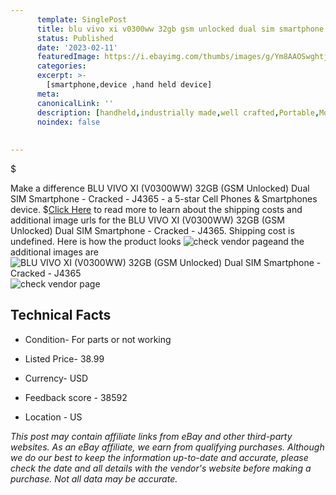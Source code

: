 ```yaml
---
      template: SinglePost
      title: blu vivo xi v0300ww 32gb gsm unlocked dual sim smartphone cracked j4365
      status: Published
      date: '2023-02-11'
      featuredImage: https://i.ebayimg.com/thumbs/images/g/Ym8AAOSwghtjD6gG/s-l225.jpg
      categories: 
      excerpt: >-
        [smartphone,device ,hand held device]
      meta:
      canonicalLink: ''
      description: [handheld,industrially made,well crafted,Portable,Mobile,Compact,Convenient,Lightweight,Maneuverable,Man-portable,Miniature,Carriable,Hand-held,Light,Holdable,Transportable,Mobile device,Pocket-sized,On-the-go,Wireless,Cordless,Compact size,Convenient size, smartphone,device ,hand held device]
      noindex: false
      
        
---
```

$

Make a difference BLU VIVO XI (V0300WW) 32GB (GSM Unlocked) Dual SIM Smartphone - Cracked - J4365 - a 5-star Cell Phones & Smartphones device.
$[Click Here](https://www.ebay.com/itm/134216153946?hash=item1f3fe7fb5a%3Ag%3AYm8AAOSwghtjD6gG&mkevt=1&mkcid=1&mkrid=711-53200-19255-0&campid=%253CePNCampaignId%253E&customid=%253CreferenceId%253E&toolid=10049) to read more to learn about the shipping costs and additional image urls for the BLU VIVO XI (V0300WW) 32GB (GSM Unlocked) Dual SIM Smartphone - Cracked - J4365. Shipping cost is undefined. Here is how the product looks ![check vendor page](https://i.ebayimg.com/thumbs/images/g/Ym8AAOSwghtjD6gG/s-l225.jpg)and the additional images are![BLU VIVO XI (V0300WW) 32GB (GSM Unlocked) Dual SIM Smartphone - Cracked - J4365](https://i.ebayimg.com/images/g/Ym8AAOSwghtjD6gG/s-l1600.jpg)![check vendor page](https://origin-galleryplus.ebayimg.com/ws/web/134216153946_2_0_1/225x225.jpg,https://origin-galleryplus.ebayimg.com/ws/web/134216153946_3_0_1/225x225.jpg,https://origin-galleryplus.ebayimg.com/ws/web/134216153946_4_0_1/225x225.jpg,https://origin-galleryplus.ebayimg.com/ws/web/134216153946_5_0_1/225x225.jpg,https://origin-galleryplus.ebayimg.com/ws/web/134216153946_6_0_1/225x225.jpg,https://origin-galleryplus.ebayimg.com/ws/web/134216153946_7_0_1/225x225.jpg,https://origin-galleryplus.ebayimg.com/ws/web/134216153946_8_0_1/225x225.jpg)



 ## Technical Facts 



     
      

 - Condition- For parts or not working 


      

 - Listed Price- 38.99 


      

 - Currency- USD 


      

 - Feedback score - 38592 


      

 - Location - US 


      
      

 *_This post may contain affiliate links from eBay and other third-party websites. As an eBay affiliate, we earn from qualifying purchases. Although we do our best to keep the information up-to-date and accurate, please check the date and all details with the vendor's website before making a purchase. Not all data may be accurate._*






